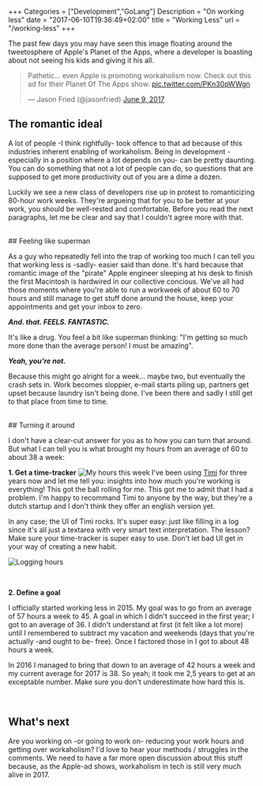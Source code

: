 +++
Categories = ["Development","GoLang"]
Description = "On working less"
date = "2017-06-10T19:36:49+02:00"
title = "Working Less"
url = "/working-less"
+++


The past few days you may have seen this image floating around the tweetosphere of Apple's Planet of the Apps, where a developer is boasting about not seeing his kids and giving it his all. 

<blockquote class="twitter-tweet" data-lang="en"><p lang="en" dir="ltr">Pathetic… even Apple is promoting workaholism now. Check out this ad for their Planet Of The Apps show. <a href="https://t.co/PKn30pWWgn">pic.twitter.com/PKn30pWWgn</a></p>&mdash; Jason Fried (@jasonfried) <a href="https://twitter.com/jasonfried/status/873174201129205761">June 9, 2017</a></blockquote>
<script async src="//platform.twitter.com/widgets.js" charset="utf-8"></script>


## The romantic ideal

A lot of people -I think rightfully- took offence to that ad because of this industries inherent enabling of workaholism. Being in development -especially in a position where a lot depends on you- can be pretty daunting. You can do something that not a lot of people can do, so questions that are supposed to get more productivity out of you are a dime a dozen. 

Luckily we see a new class of developers rise up in protest to romanticizing 80-hour work weeks. They're argueing that for you to be better at your work, you should be well-rested and comfortable. Before you read the next paragraphs, let me be clear and say that I couldn't agree more with that. 

<br/>
## Feeling like superman

As a guy who repeatedly fell into the trap of working too much I can tell you that working less is -sadly- easier said than done. It's hard because that romantic image of the "pirate" Apple engineer sleeping at his desk to finish the first Macintosh is hardwired in our collective concious. We've all had those moments where you're able to run a workweek of about 60 to 70 hours and still manage to get stuff done around the house, keep your appointments and get your inbox to zero. 

*__And. that. FEELS. FANTASTIC.__*

It's like a drug. You feel a bit like superman thinking: "I'm getting so much more done than the average person! I must be amazing". 

*__Yeah, you're not.__*

Because this might go alright for a week... maybe two, but eventually the crash sets in. Work becomes sloppier, e-mail starts piling up, partners get upset because laundry isn't being done. I've been there and sadly I still get to that place from time to time.

<br/>
## Turning it around

I don't have a clear-cut answer for you as to how you can turn that around. But what I can tell you is what brought my hours from an average of 60 to about 38 a week:
<br/>

**1\. Get a time-tracker**
![My hours this week](/images/timi1.png)
I've been using [Timi](https://timiapp.com) for three years now and let me tell you: insights into how much you're working is everything! This got the ball rolling for me. This got me to admit that I had a problem. I'm happy to recommand Timi to anyone by the way, but they're a dutch startup and I don't think they offer an english version yet. 

In any case; the UI of Timi rocks. It's super easy: just like filling in a log since it's all just a textarea with very smart text interpretation. The lesson? Make sure your time-tracker is super easy to use. Don't let bad UI get in your way of creating a new habit.

![Logging hours](/images/timi2.png)

<br/>

**2\. Define a goal**

I officially started working less in 2015. My goal was to go from an average of 57 hours a week to 45. A goal in which I didn't succeed in the first year; I got to an average of 36. I didn't understand at first (it felt like a lot more) until I remembered to subtract my vacation and weekends (days that you're actually -and ought to be- free). Once I factored those in I got to about 48 hours a week.

In 2016 I managed to bring that down to an average of 42 hours a week and my current average for 2017 is 38. So yeah; it took me 2,5 years to get at an exceptable number. Make sure you don't underestimate how hard this is.

<br/>

## What's next

Are you working on -or going to work on- reducing your work hours and getting over workaholism? I'd love to hear your methods / struggles in the comments. We need to have a far more open discussion about this stuff because, as the Apple-ad shows, workaholism in tech is still very much alive in 2017.